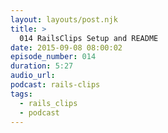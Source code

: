 ```yaml
---
layout: layouts/post.njk
title: >
  014 RailsClips Setup and README
date: 2015-09-08 08:00:02
episode_number: 014
duration: 5:27
audio_url:
podcast: rails-clips
tags:
  - rails_clips
  - podcast
---
```

